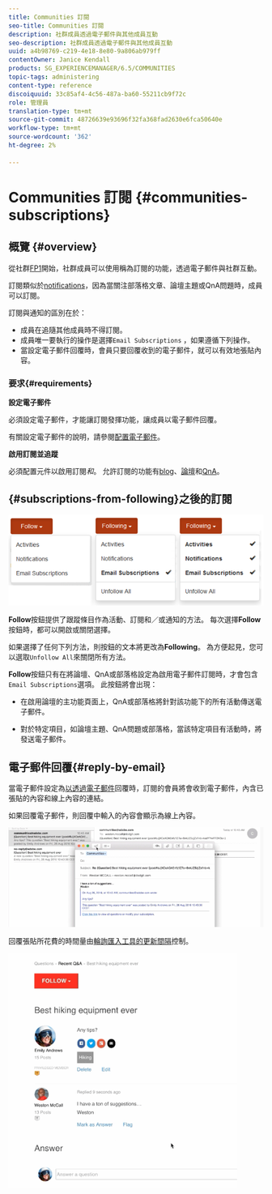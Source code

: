 ```yaml
---
title: Communities 訂閱
seo-title: Communities 訂閱
description: 社群成員透過電子郵件與其他成員互動
seo-description: 社群成員透過電子郵件與其他成員互動
uuid: a4b98769-c219-4e18-8e80-9a806ab979ff
contentOwner: Janice Kendall
products: SG_EXPERIENCEMANAGER/6.5/COMMUNITIES
topic-tags: administering
content-type: reference
discoiquuid: 33c85af4-4c56-487a-ba60-55211cb9f72c
role: 管理員
translation-type: tm+mt
source-git-commit: 48726639e93696f32fa368fad2630e6fca50640e
workflow-type: tm+mt
source-wordcount: '362'
ht-degree: 2%

---
```



# Communities 訂閱 {#communities-subscriptions}

## 概覽 {#overview}

從社群[FP1](deploy-communities.md#latestfeaturepack)開始，社群成員可以使用稱為訂閱的功能，透過電子郵件與社群互動。

訂閱類似於[notifications](notifications.md)，因為當關注部落格文章、論壇主題或QnA問題時，成員可以訂閱。

訂閱與通知的區別在於：

* 成員在追隨其他成員時不得訂閱。
* 成員唯一要執行的操作是選擇`Email Subscriptions` ，如果遵循下列操作。
* 當設定電子郵件回覆時，會員只要回覆收到的電子郵件，就可以有效地張貼內容。

### 要求{#requirements}

**設定電子郵件**

必須設定電子郵件，才能讓訂閱發揮功能，讓成員以電子郵件回覆。

有關設定電子郵件的說明，請參閱[配置電子郵件](email.md)。

**啟用訂閱並追蹤**

必須配置元件以啟用訂閱&#x200B;*和*。 允許訂閱的功能有[blog](blog-feature.md)、[論壇](forum.md)和[QnA](working-with-qna.md)。

## {#subscriptions-from-following}之後的訂閱

![訂閱追蹤](assets/subscription-following.png)

**Follow**&#x200B;按鈕提供了跟蹤條目作為活動、訂閱和／或通知的方法。 每次選擇&#x200B;**Follow**&#x200B;按鈕時，都可以開啟或關閉選擇。

如果選擇了任何下列方法，則按鈕的文本將更改為&#x200B;**Following**。 為方便起見，您可以選取`Unfollow All`來關閉所有方法。

**Follow**&#x200B;按鈕只有在將論壇、QnA或部落格設定為啟用電子郵件訂閱時，才會包含`Email Subscriptions`選項。 此按鈕將會出現：

* 在啟用論壇的主功能頁面上，QnA或部落格將針對該功能下的所有活動傳送電子郵件。

* 對於特定項目，如論壇主題、QnA問題或部落格，當該特定項目有活動時，將發送電子郵件。

## 電子郵件回覆{#reply-by-email}

當電子郵件設定為[以透過電子郵件](email.md#configure-polling-importer)回覆時，訂閱的會員將會收到電子郵件，內含已張貼的內容和線上內容的連結。

如果回覆電子郵件，則回覆中輸入的內容會顯示為線上內容。

![電子郵件回覆](assets/email-reply.png)

回覆張貼所花費的時間量由[輪詢匯入工具的更新間隔](email.md#configure-polling-importer)控制。

![QA](assets/qa.png)

